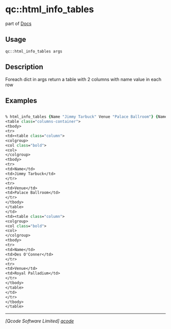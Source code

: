 qc::html_info_tables
====================

part of [Docs](.)

Usage
-----
`qc::html_info_tables args`

Description
-----------
Foreach dict in args return a table with 2 columns with name value in each row

Examples
--------
```tcl

% html_info_tables {Name "Jimmy Tarbuck" Venue "Palace Ballroom"} {Name "Des O'Conner" Venue "Royal Palladium"}
<table class="columns-container">
<tbody>
<tr>
<td><table class="column">
<colgroup>
<col class="bold">
<col>
</colgroup>
<tbody>
<tr>
<td>Name</td>
<td>Jimmy Tarbuck</td>
</tr>
<tr>
<td>Venue</td>
<td>Palace Ballroom</td>
</tr>
</tbody>
</table>
</td>
<td><table class="column">
<colgroup>
<col class="bold">
<col>
</colgroup>
<tbody>
<tr>
<td>Name</td>
<td>Des O'Conner</td>
</tr>
<tr>
<td>Venue</td>
<td>Royal Palladium</td>
</tr>
</tbody>
</table>
</td>
</tr>
</tbody>
</table>

```

----------------------------------
*[Qcode Software Limited] [qcode]*

[qcode]: http://www.qcode.co.uk "Qcode Software"